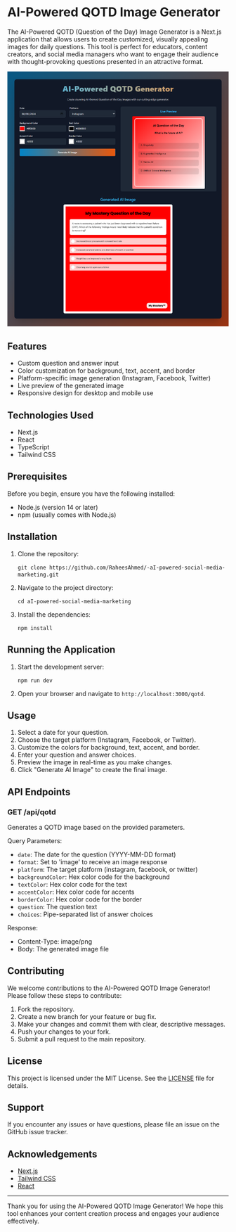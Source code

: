 # AI-Powered QOTD Image Generator

The AI-Powered QOTD (Question of the Day) Image Generator is a Next.js application that allows users to create customized, visually appealing images for daily questions. This tool is perfect for educators, content creators, and social media managers who want to engage their audience with thought-provoking questions presented in an attractive format.

![UI](public/screenshot.png)

## Features

- Custom question and answer input
- Color customization for background, text, accent, and border
- Platform-specific image generation (Instagram, Facebook, Twitter)
- Live preview of the generated image
- Responsive design for desktop and mobile use

## Technologies Used

- Next.js
- React
- TypeScript
- Tailwind CSS

## Prerequisites

Before you begin, ensure you have the following installed:
- Node.js (version 14 or later)
- npm (usually comes with Node.js)

## Installation

1. Clone the repository:
   ```
   git clone https://github.com/RaheesAhmed/-aI-powered-social-media-marketing.git
   ```

2. Navigate to the project directory:
   ```
   cd aI-powered-social-media-marketing
   ```

3. Install the dependencies:
   ```
   npm install
   ```


## Running the Application

1. Start the development server:
   ```
   npm run dev
   ```

2. Open your browser and navigate to `http://localhost:3000/qotd`.

## Usage

1. Select a date for your question.
2. Choose the target platform (Instagram, Facebook, or Twitter).
3. Customize the colors for background, text, accent, and border.
4. Enter your question and answer choices.
5. Preview the image in real-time as you make changes.
6. Click "Generate AI Image" to create the final image.


## API Endpoints

### GET /api/qotd

Generates a QOTD image based on the provided parameters.

Query Parameters:
- `date`: The date for the question (YYYY-MM-DD format)
- `format`: Set to 'image' to receive an image response
- `platform`: The target platform (instagram, facebook, or twitter)
- `backgroundColor`: Hex color code for the background
- `textColor`: Hex color code for the text
- `accentColor`: Hex color code for accents
- `borderColor`: Hex color code for the border
- `question`: The question text
- `choices`: Pipe-separated list of answer choices

Response:
- Content-Type: image/png
- Body: The generated image file

## Contributing

We welcome contributions to the AI-Powered QOTD Image Generator! Please follow these steps to contribute:

1. Fork the repository.
2. Create a new branch for your feature or bug fix.
3. Make your changes and commit them with clear, descriptive messages.
4. Push your changes to your fork.
5. Submit a pull request to the main repository.

## License

This project is licensed under the MIT License. See the [LICENSE](LICENSE) file for details.

## Support

If you encounter any issues or have questions, please file an issue on the GitHub issue tracker.

## Acknowledgements

- [Next.js](https://nextjs.org/)
- [Tailwind CSS](https://tailwindcss.com/)
- [React](https://reactjs.org/)

---

Thank you for using the AI-Powered QOTD Image Generator! We hope this tool enhances your content creation process and engages your audience effectively.